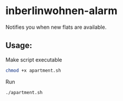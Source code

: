 # inberlinwohnen-alarm

Notifies you when new flats are available.

## Usage:

Make script executable
```sh
chmod +x apartment.sh
```

Run
```sh
./apartment.sh
```
